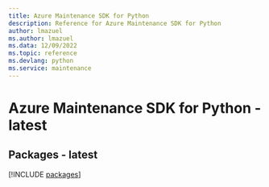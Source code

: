 ```yaml
---
title: Azure Maintenance SDK for Python
description: Reference for Azure Maintenance SDK for Python
author: lmazuel
ms.author: lmazuel
ms.data: 12/09/2022
ms.topic: reference
ms.devlang: python
ms.service: maintenance
---
```

# Azure Maintenance SDK for Python - latest
## Packages - latest
[!INCLUDE [packages](maintenance-index.md)]
